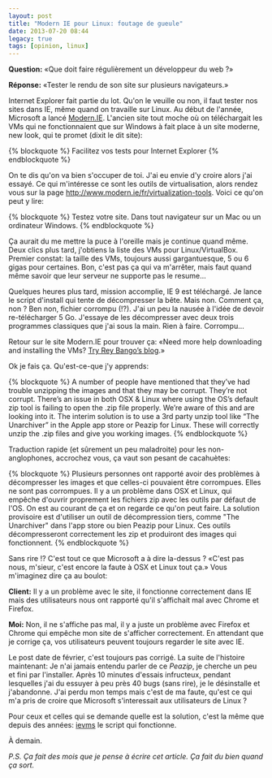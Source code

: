 ```yaml
---
layout: post
title: "Modern IE pour Linux: foutage de gueule"
date: 2013-07-20 08:44
legacy: true
tags: [opinion, linux]
---
```


**Question:** «Que doit faire régulièrement un développeur du web ?»

**Réponse:** «Tester le rendu de son site sur plusieurs navigateurs.»

Internet Explorer fait partie du lot. Qu'on le veuille ou non, il faut
tester nos sites dans IE, même quand on travaille sur Linux.
Au début de l'année, Microsoft a lancé
[Modern.IE](http://www.modern.ie/fr). L'ancien site tout moche où on
téléchargait les VMs qui ne fonctionnaient que sur Windows à fait place
à un site moderne, new look, qui te
promet (dixit le dit site):

{% blockquote %}
Facilitez vos tests pour Internet Explorer
{% endblockquote %}

<!-- more -->

On te dis qu'on va bien s'occuper de toi. J'ai eu envie d'y croire alors
j'ai essayé. Ce qui m'intéresse ce sont les outils de virtualisation, alors
rendez vous sur la page http://www.modern.ie/fr/virtualization-tools. Voici
ce qu'on peut y lire:

{% blockquote %}
Testez votre site. Dans tout navigateur sur un Mac ou un ordinateur Windows.
{% endblockquote %}

Ça aurait du me mettre la puce à l'oreille mais je continue quand même.
Deux clics plus tard, j'obtiens la liste des VMs pour Linux/VirtualBox.
Premier constat: la taille des VMs, toujours aussi gargantuesque, 
5 ou 6 gigas pour certaines.
Bon, c'est pas ça qui va m'arrêter, mais faut quand même savoir que leur
serveur ne supporte pas le resume…

Quelques heures plus tard, mission accomplie, IE 9 est téléchargé. Je
lance le script d'install qui tente de décompresser la bête.
Mais non. Comment ça, non ? Ben non, fichier corrompu (!?). J'ai un peu la nausée à l'idée de devoir
re-télécharger 5 Go. J'essaye de les décompresser avec
deux trois programmes classiques que j'ai sous la main. Rien à faire.
Corrompu…

Retour sur le site Modern.IE pour trouver ça: «Need more help downloading and installing the VMs?
[Try Rey Bango’s blog](http://blog.reybango.com/2013/02/04/making-internet-explorer-testing-easier-with-new-ie-vms/).»

Ok je fais ça. Qu'est-ce-que j'y apprends:


{% blockquote %}
A number of people have mentioned that they’ve had trouble unzipping the
images and that they may be corrupt. They’re not corrupt. There’s an issue in
both OSX & Linux where using the OS’s default zip tool is failing to open the
.zip file properly. We’re aware of this and are looking into it. The interim
solution is to use a 3rd party unzip tool like “The Unarchiver” in the Apple
app store or Peazip for Linux. These will correctly unzip the .zip files and
give you working images.
{% endblockquote %}

Traduction rapide (et sûrement un peu maladroite) pour les non-anglophones, accrochez vous, ça vaut son
pesant de cacahuètes:

{% blockquote %}
Plusieurs personnes ont rapporté avoir des problèmes à décompresser les images
et que celles-ci pouvaient être corrompues. Elles ne sont pas corrompues. Il y
a un problème dans OSX et Linux, qui empêche d'ouvrir proprement les fichiers
zip avec les outils par défaut de l'OS. On est au courant de ça et on regarde
ce qu'on peut faire. La solution provisoire est d'utiliser un outil de
décompression tiers, comme "The Unarchiver" dans l'app store ou bien Peazip
pour Linux. Ces outils décompresseront correctement les zip et produiront des
images qui fonctionnent.
{% endblockquote %}

Sans rire !? C'est tout ce que Microsoft a à dire la-dessus ? «C'est pas
nous, m'sieur, c'est encore la faute à OSX et Linux tout ça.»
Vous m'imaginez dire ça au boulot:

  **Client:** Il y a un problème avec le site, il fonctionne correctement dans
IE mais des utilisateurs nous ont rapporté qu'il s'affichait mal avec
Chrome et Firefox.

  **Moi:** Non, il ne s'affiche pas mal, il y a juste un problème avec Firefox et Chrome
qui empêche mon site de s'afficher correctement. En attendant que je corrige
ça, vos utilisateurs peuvent toujours regarder le site avec IE.

Le post date de février, c'est toujours pas corrigé. La suite de l'histoire
maintenant: Je n'ai jamais entendu
parler de ce *Peazip*, je cherche un peu et fini par l'installer. Après 10
minutes d'essais infructeux, pendant lesquelles j'ai du essuyer à peu près
40 bugs (sans rire), je le désinstalle et j'abandonne.
J'ai perdu
mon temps mais c'est de ma faute, qu'est ce qui m'a pris de croire
que Microsoft s'interessait aux utilisateurs de Linux ?

Pour ceux et celles qui se demande quelle est la solution, c'est la même que depuis
des années: [ievms](https://github.com/xdissent/ievms) le script qui fonctionne.





À demain.

*P.S. Ça fait des mois que je pense à écrire cet article. Ça fait du bien
quand ça sort.*


